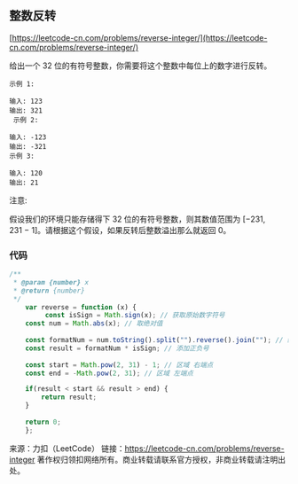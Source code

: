## 整数反转

[https://leetcode-cn.com/problems/reverse-integer/](https://leetcode-cn.com/problems/reverse-integer/)


给出一个 32 位的有符号整数，你需要将这个整数中每位上的数字进行反转。

```
示例 1:

输入: 123
输出: 321
 示例 2:

输入: -123
输出: -321
示例 3:

输入: 120
输出: 21
```
注意:

假设我们的环境只能存储得下 32 位的有符号整数，则其数值范围为 [−231,  231 − 1]。请根据这个假设，如果反转后整数溢出那么就返回 0。


### 代码

```javascript
/**
 * @param {number} x
 * @return {number}
 */
    var reverse = function (x) {
         const isSign = Math.sign(x); // 获取原始数字符号
    const num = Math.abs(x); // 取绝对值
    
    const formatNum = num.toString().split("").reverse().join(""); // 绝对值 -> 字符串 -> 数组 -> 反转数组 -> 字符串
    const result = formatNum * isSign; // 添加正负号
    
    const start = Math.pow(2, 31) - 1; // 区域 右端点
    const end = -Math.pow(2, 31); // 区域 左端点

    if(result < start && result > end) {
        return result;
    } 
    
    return 0;
    };
```

来源：力扣（LeetCode）
链接：https://leetcode-cn.com/problems/reverse-integer
著作权归领扣网络所有。商业转载请联系官方授权，非商业转载请注明出处。
